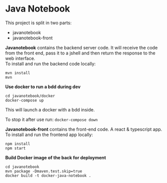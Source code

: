 # Java Notebook

This project is split in two parts:  
- javanotebook
- javanotebook-front

**Javanotebook** contains the backend server code. It will receive the code from the front end, pass it to a jshell and then return the response to the web interface.  
To install and run the backend code locally:  
```  
mvn install  
mvn
```

**Use docker to run a bdd during dev**

```
cd javanotebook/docker
docker-compose up
```
This will launch a docker with a bdd inside.

To stop it after use run: `docker-compose down`
  
**Javanotebook-front** contains the front-end code. A react & typescript app.  
To install and run the frontend app locally:  
```
npm install  
npm start  
```

**Build Docker image of the back for deployment**

```
cd javanotebook
mvn package -Dmaven.test.skip=true
docker build -t docker-java-notebook .
```

